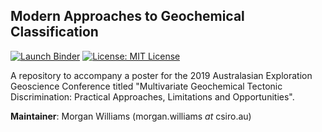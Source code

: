 ## Modern Approaches to Geochemical Classification

<a href="https://mybinder.org/v2/gh/morganjwilliams/aegc2019/master" ><img src="https://mybinder.org/badge_logo.svg" alt="Launch Binder"></a>
<a href="https://github.com/morganjwilliams/pyrolite/blob/master/LICENSE" ><img src="https://img.shields.io/badge/License-MIT-blue.svg" alt="License: MIT License"></a>

A repository to accompany a poster for the 2019 Australasian Exploration Geoscience
Conference titled
"Multivariate Geochemical Tectonic Discrimination:
Practical Approaches, Limitations and Opportunities".

**Maintainer**: Morgan Williams (morgan.williams _at_ csiro.au)

